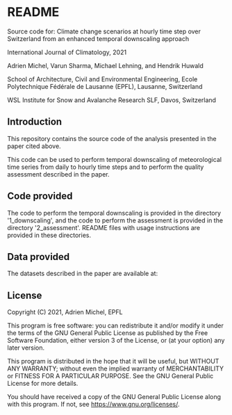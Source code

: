 # README

Source code for:
Climate change scenarios at hourly time step over Switzerland
from an enhanced temporal downscaling approach

International Journal of Climatology, 2021

Adrien Michel, Varun Sharma, Michael Lehning, and Hendrik Huwald

School of Architecture, Civil and Environmental Engineering, Ecole Polytechnique
Fédérale de Lausanne (EPFL), Lausanne, Switzerland

WSL Institute for Snow and Avalanche Research SLF, Davos, Switzerland

## Introduction
This repository contains the source code of the analysis presented in the paper cited above.

This code can be used to perform temporal downscaling of meteorological time
series from daily to hourly time steps and to perform the quality assessment
described in the paper.

## Code provided
The code to perform the temporal downscaling is provided in the directory
'1_downscaling', and the code to perform the assessment is provided in the
directory '2_assessment'. README files with usage instructions are provided in
these directories.

## Data provided
The datasets described in the paper are available at:


## License
Copyright (C) 2021, Adrien Michel, EPFL

This program is free software: you can redistribute it and/or modify
it under the terms of the GNU General Public License as published by
the Free Software Foundation, either version 3 of the License, or
(at your option) any later version.

This program is distributed in the hope that it will be useful,
but WITHOUT ANY WARRANTY; without even the implied warranty of
MERCHANTABILITY or FITNESS FOR A PARTICULAR PURPOSE. See the
GNU General Public License for more details.

You should have received a copy of the GNU General Public License
along with this program. If not, see <https://www.gnu.org/licenses/>.
